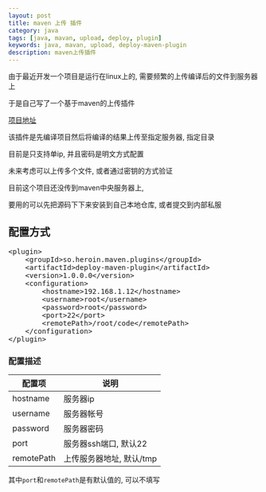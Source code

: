 ```yaml
---
layout: post
title: maven 上传 插件
category: java
tags: [java, mavan, upload, deploy, plugin]
keywords: java, mavan, upload, deploy-maven-plugin
description: maven上传插件
---
```


由于最近开发一个项目是运行在linux上的, 需要频繁的上传编译后的文件到服务器上

于是自己写了一个基于maven的上传插件

[项目地址](https://github.com/heroin/deploy-maven-plugin)

该插件是先编译项目然后将编译的结果上传至指定服务器, 指定目录

目前是只支持单ip, 并且密码是明文方式配置

未来考虑可以上传多个文件, 或者通过密钥的方式验证

目前这个项目还没传到maven中央服务器上, 

要用的可以先把源码下下来安装到自己本地仓库, 或者提交到内部私服

## 配置方式

<pre class="prettyprint linenums">
&lt;plugin&gt;
    &lt;groupId&gt;so.heroin.maven.plugins&lt;/groupId&gt;
    &lt;artifactId&gt;deploy-maven-plugin&lt;/artifactId&gt;
    &lt;version&gt;1.0.0.0&lt;/version&gt;
    &lt;configuration&gt;
        &lt;hostname&gt;192.168.1.12&lt;/hostname&gt;
        &lt;username&gt;root&lt;/username&gt;
        &lt;password&gt;root&lt;/password&gt;
        &lt;port&gt;22&lt;/port&gt;
        &lt;remotePath&gt;/root/code&lt;/remotePath&gt;
    &lt;/configuration&gt;
&lt;/plugin&gt;
</pre>

### 配置描述

<table class="table table-bordered table-striped">
  <thead>
    <tr><th>配置项</th><th>说明</th></tr>
  </thead>
  <tbody>
    <tr><td>hostname</td><td>服务器ip</td></tr>
    <tr><td>username</td><td>服务器帐号</td></tr>
    <tr><td>password</td><td>服务器密码</td></tr>
    <tr><td>port</td><td>服务器ssh端口, 默认22</td></tr>
    <tr><td>remotePath</td><td>上传服务器地址, 默认/tmp</td></tr>
  </tbody>
</table>

其中`port`和`remotePath`是有默认值的, 可以不填写

